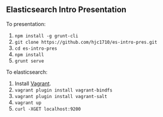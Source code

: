 ## Elasticsearch Intro Presentation

To presentation:

1. `npm install -g grunt-cli`
2. `git clone https://github.com/hjc1710/es-intro-pres.git`
3. `cd es-intro-pres`
4. `npm install`
5. `grunt serve`

To elasticsearch:

1. Install [Vagrant](https://vagrantup.com).
2. `vagrant plugin install vagrant-bindfs`
3. `vagrant plugin install vagrant-salt`
4. `vagrant up`
5. `curl -XGET localhost:9200`
